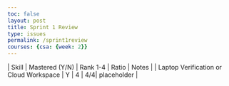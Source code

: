 ```yaml
---
toc: false
layout: post
title: Sprint 1 Review
type: issues
permalink: /sprint1review
courses: {csa: {week: 2}}
---
```


| Skill | Mastered (Y/N) | Rank 1-4 | Ratio | Notes |
| Laptop Verification or Cloud Workspace | Y | 4 | 4/4| placeholder | 